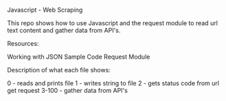 Javascript - Web Scraping

This repo shows how to use Javascript and the request module to read url text content and gather data from API's.

Resources:

Working with JSON
Sample Code
Request Module

Description of what each file shows:

0 - reads and prints file
1 - writes string to file
2 - gets status code from url get request
3-100 - gather data from API's
